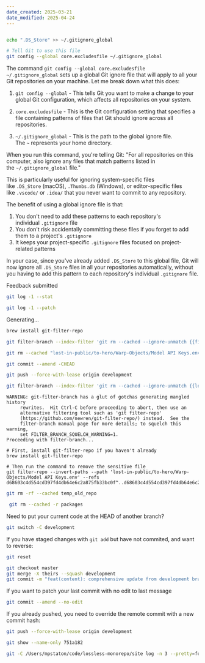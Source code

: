 ```yaml
---
date_created: 2025-03-21
date_modified: 2025-04-24
---
```


```bash

echo ".DS_Store" >> ~/.gitignore_global

# Tell Git to use this file 
git config --global core.excludesfile ~/.gitignore_global
```

The command `git config --global core.excludesfile ~/.gitignore_global` sets up a global Git ignore file that will apply to all your Git repositories on your machine. Let me break down what this does:

1. `git config --global` - This tells Git you want to make a change to your global Git configuration, which affects all repositories on your system.
    
2. `core.excludesfile` - This is the Git configuration setting that specifies a file containing patterns of files that Git should ignore across all repositories.
    
3. `~/.gitignore_global` - This is the path to the global ignore file. The `~` represents your home directory.
    

When you run this command, you're telling Git: "For all repositories on this computer, also ignore any files that match patterns listed in the `~/.gitignore_global` file."

This is particularly useful for ignoring system-specific files like `.DS_Store` (macOS), `.Thumbs.db` (Windows), or editor-specific files like `.vscode/` or `.idea/` that you never want to commit to any repository.

The benefit of using a global ignore file is that:

1. You don't need to add these patterns to each repository's individual `.gitignore` file
2. You don't risk accidentally committing these files if you forget to add them to a project's `.gitignore`
3. It keeps your project-specific `.gitignore` files focused on project-related patterns

In your case, since you've already added `.DS_Store` to this global file, Git will now ignore all `.DS_Store` files in all your repositories automatically, without you having to add this pattern to each repository's individual `.gitignore` file.

Feedback submitted

```bash
git log -1 --stat
```

```bash
git log -1 --patch
```

Generating...

```bash
brew install git-filter-repo
```

```bash
git filter-branch --index-filter 'git rm --cached --ignore-unmatch {{file_path}}' {{commit_hash}}^..{{commit_hash}}
```

```bash
git rm --cached "lost-in-public/to-hero/Warp-Objects/Model API Keys.env"
```

```bash
git commit --amend -CHEAD
```

```bash
git push --force-with-lease origin development
```


```bash
git filter-branch --index-filter 'git rm --cached --ignore-unmatch {{lost-in-public/to-hero/Warp-Objects/Model API Keys.env}}' {{d68603c4d554cd397fd4db64e6c2a875fb33bc0f}}^..{{d68603c4d554cd397fd4db64e6c2a875fb33bc0f}}
```

```
WARNING: git-filter-branch has a glut of gotchas generating mangled history
	 rewrites.  Hit Ctrl-C before proceeding to abort, then use an
	 alternative filtering tool such as 'git filter-repo'
	 (https://github.com/newren/git-filter-repo/) instead.  See the
	 filter-branch manual page for more details; to squelch this warning,
	 set FILTER_BRANCH_SQUELCH_WARNING=1.
Proceeding with filter-branch...
```

```
# First, install git-filter-repo if you haven't already
brew install git-filter-repo

# Then run the command to remove the sensitive file
git filter-repo --invert-paths --path 'lost-in-public/to-hero/Warp-Objects/Model API Keys.env' --refs d68603c4d554cd397fd4db64e6c2a875fb33bc0f^..d68603c4d554cd397fd4db64e6c2a875fb33bc0f
```

```bash
git rm -rf --cached temp_old_repo
```

```bash
 git rm --cached -r packages
```

Need to put your current code at the HEAD of another branch? 

```bash
git switch -C development
```

If you have staged changes with `git add` but have not commited, and want to reverse:
```bash
git reset
```

```bash
git checkout master
git merge -X theirs --squash development
git commit -m "feat(content): comprehensive update from development branch"
```

If you want to patch your last commit with no edit to last message
```bash
git commit --amend --no-edit
```

If you already pushed, you need to override the remote commit with a new commit hash:
```bash
git push --force-with-lease origin development
```

```bash
git show --name-only 751a182
```

```bash
git -C /Users/mpstaton/code/lossless-monorepo/site log -n 3 --pretty=format:"%h - %s (%cr)" development
```